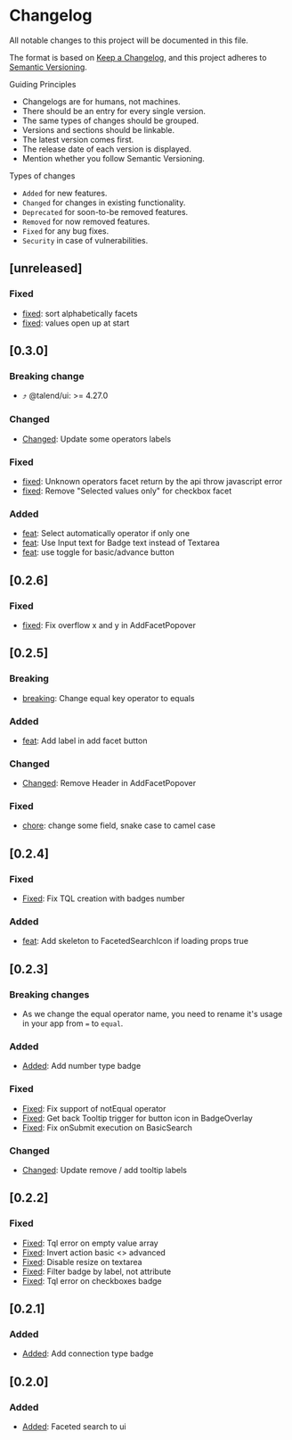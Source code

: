 # Changelog

All notable changes to this project will be documented in this file.

The format is based on [Keep a Changelog](https://keepachangelog.com/en/1.0.0/),
and this project adheres to [Semantic Versioning](https://semver.org/spec/v2.0.0.html).

Guiding Principles

- Changelogs are for humans, not machines.
- There should be an entry for every single version.
- The same types of changes should be grouped.
- Versions and sections should be linkable.
- The latest version comes first.
- The release date of each version is displayed.
- Mention whether you follow Semantic Versioning.

Types of changes

- `Added` for new features.
- `Changed` for changes in existing functionality.
- `Deprecated` for soon-to-be removed features.
- `Removed` for now removed features.
- `Fixed` for any bug fixes.
- `Security` in case of vulnerabilities.

## [unreleased]

### Fixed

- [fixed](https://github.com/Talend/ui/pull/2665): sort alphabetically facets
- [fixed](https://github.com/Talend/ui/pull/2662): values open up at start

## [0.3.0]

### Breaking change

- ⤴️ @talend/ui: >= 4.27.0

### Changed

- [Changed](https://github.com/Talend/ui/pull/2639): Update some operators labels

### Fixed

- [fixed](https://github.com/Talend/ui/pull/2641): Unknown operators facet return by the api throw javascript error
- [fixed](https://github.com/Talend/ui/pull/2631): Remove "Selected values only" for checkbox facet

### Added

- [feat](https://github.com/Talend/ui/pull/2640/): Select automatically operator if only one
- [feat](https://github.com/Talend/ui/pull/2636): Use Input text for Badge text instead of Textarea
- [feat](https://github.com/Talend/ui/pull/2638): use toggle for basic/advance button

## [0.2.6]

### Fixed

- [fixed](https://github.com/Talend/ui/pull/2617): Fix overflow x and y in AddFacetPopover

## [0.2.5]

### Breaking

- [breaking](https://github.com/Talend/ui/pull/2599): Change equal key operator to equals

### Added

- [feat](https://github.com/Talend/ui/pull/2590/): Add label in add facet button

### Changed

- [Changed](https://github.com/Talend/ui/pull/2591): Remove Header in AddFacetPopover

### Fixed

- [chore](https://github.com/Talend/ui/pull/2600): change some field, snake case to camel case

## [0.2.4]

### Fixed

- [Fixed](https://github.com/Talend/ui/pull/2554): Fix TQL creation with badges number

### Added

- [feat](https://github.com/Talend/ui/pull/2587): Add skeleton to FacetedSearchIcon if loading props true

## [0.2.3]

### Breaking changes

- As we change the equal operator name, you need to rename it's usage in your app from `=` to `equal`.

### Added

- [Added](https://github.com/Talend/ui/pull/2548): Add number type badge

### Fixed

- [Fixed](https://github.com/Talend/ui/pull/2545): Fix support of notEqual operator
- [Fixed](https://github.com/Talend/ui/pull/2544): Get back Tooltip trigger for button icon in BadgeOverlay
- [Fixed](https://github.com/Talend/ui/pull/2535): Fix onSubmit execution on BasicSearch

### Changed

- [Changed](https://github.com/Talend/ui/pull/2530): Update remove / add tooltip labels

## [0.2.2]

### Fixed

- [Fixed](https://github.com/Talend/ui/pull/2520): Tql error on empty value array
- [Fixed](https://github.com/Talend/ui/pull/2513): Invert action basic <> advanced
- [Fixed](https://github.com/Talend/ui/pull/2510): Disable resize on textarea
- [Fixed](https://github.com/Talend/ui/pull/2509): Filter badge by label, not attribute
- [Fixed](https://github.com/Talend/ui/pull/2501): Tql error on checkboxes badge

## [0.2.1]

### Added

- [Added](https://github.com/Talend/ui/pull/2487): Add connection type badge

## [0.2.0]

### Added

- [Added](https://github.com/Talend/ui/pull/2441): Faceted search to ui

